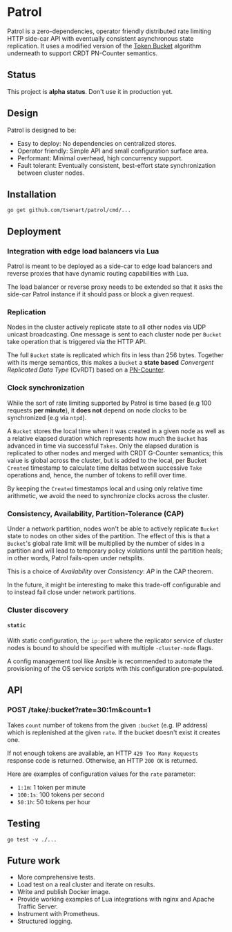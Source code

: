 # Patrol

Patrol is a zero-dependencies, operator friendly
distributed rate limiting HTTP side-car API with eventually
consistent asynchronous state replication. It uses a modified version of
the [Token Bucket](https://en.wikipedia.org/wiki/Token_bucket) algorithm
underneath to support CRDT PN-Counter semantics.

## Status

This project is **alpha status**. Don't use it in production yet.

## Design

Patrol is designed to be:

- Easy to deploy: No dependencies on centralized stores.
- Operator friendly: Simple API and small configuration surface area.
- Performant: Minimal overhead, high concurrency support.
- Fault tolerant: Eventually consistent, best-effort state synchronization between cluster nodes.

## Installation

```console
go get github.com/tsenart/patrol/cmd/...
```

## Deployment

### Integration with edge load balancers via Lua

Patrol is meant to be deployed as a side-car to edge load balancers
and reverse proxies that have dynamic routing capabilities with
Lua.

The load balancer or reverse proxy needs to be extended so that it asks
the side-car Patrol instance if it should pass or block a given request.

### Replication

Nodes in the cluster actively replicate state to all other nodes via UDP
unicast broadcasting. One message is sent to each cluster node per `Bucket`
take operation that is triggered via the HTTP API.

The full `Bucket` state is replicated which fits in less than 256 bytes.
Together with its merge semantics, this makes a `Bucket` a **state based**
*Convergent Replicated Data Type* (CvRDT) based on a [PN-Counter](https://en.wikipedia.org/wiki/Conflict-free_replicated_data_type#PN-Counter_(Positive-Negative_Counter)).

### Clock synchronization

While the sort of rate limiting supported by Patrol is time based (e.g 100 requests **per minute**),
it **does not** depend on node clocks to be synchronized (e.g via `ntpd`).

A `Bucket` stores the local time when it was created in a given node as well as a relative
elapsed duration which represents how much the `Bucket` has advanced in time via successful `Takes`.
Only the elapsed duration is replicated to other nodes and merged with CRDT G-Counter semantics;
this value is global across the cluster, but is added to the local, per Bucket `Created` timestamp
to calculate time deltas between successive `Take` operations and, hence, the number of tokens to
refill over time.

By keeping the `Created` timestamps local and using only relative time arithmetic, we avoid the
need to synchronize clocks across the cluster.

### Consistency, Availability, Partition-Tolerance (CAP)

Under a network partition, nodes won't be able to actively replicate `Bucket` state to nodes on
other sides of the partition. The effect of this is that a `Bucket`'s global rate limit
will be multiplied by the number of sides in a partition and will lead to temporary policy
violations until the partition heals; in other words, Patrol fails-open under netsplits.

This is a choice of *Availability* over *Consistency*: *AP* in the CAP theorem.

In the future, it might be interesting to make this trade-off configurable and to instead fail
close under network partitions.

### Cluster discovery

#### `static`

With static configuration, the `ip:port` where the replicator service of cluster nodes is bound to
should be specified with multiple `-cluster-node` flags.

A config management tool like Ansible is recommended to automate the provisioning
of the OS service scripts with this configuration pre-populated.

## API

### POST /take/:bucket?rate=30:1m&count=1

Takes `count` number of tokens from the given `:bucket` (e.g. IP address) which is replenished
at the given `rate`. If the bucket doesn't exist it creates one.

If not enough tokens are available, an HTTP `429 Too Many Requests` response code is returned.
Otherwise, an HTTP `200 OK` is returned.

Here are examples of configuration values for the `rate` parameter:

- `1:1m`: 1 token per minute
- `100:1s`: 100 tokens per second
- `50:1h`: 50 tokens per hour

## Testing

```console
go test -v ./...
```

## Future work

- More comprehensive tests.
- Load test on a real cluster and iterate on results.
- Write and publish Docker image.
- Provide working examples of Lua integrations with nginx and Apache Traffic Server.
- Instrument with Prometheus.
- Structured logging.
